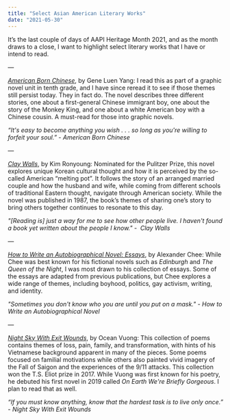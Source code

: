 ```yaml
---
title: "Select Asian American Literary Works"
date: "2021-05-30"
---
```


It’s the last couple of days of AAPI Heritage Month 2021, and as the month draws to a close, I want to highlight select literary works that I have or intend to read.

—

[_American Born Chinese_](https://bookshop.org/books/american-born-chinese-7229d7d8-c9c2-4315-b201-83b3573fbdba/9781596431522), by Gene Luen Yang: I read this as part of a graphic novel unit in tenth grade, and I have since reread it to see if those themes still persist today. They in fact do. The novel describes three different stories, one about a first-general Chinese immigrant boy, one about the story of the Monkey King, and one about a white American boy with a Chinese cousin. A must-read for those into graphic novels. 

_“It's easy to become anything you wish . . . so long as you're willing to forfeit your soul.”_ - _American Born Chinese_

—

[_Clay Walls_](https://www.amazon.com/Clay-Walls-Kim-Ronyoung/dp/1877946788/ref=sr_1_1?dchild=1&keywords=clay+walls&qid=1622338991&sr=8-1), by Kim Ronyoung: Nominated for the Pulitzer Prize, this novel explores unique Korean cultural thought and how it is perceived by the so-called American “melting pot”. It follows the story of an arranged married couple and how the husband and wife, while coming from different schools of traditional Eastern thought, navigate through American society. While the novel was published in 1987, the book’s themes of sharing one’s story to bring others together continues to resonate to this day. 

_"[Reading is] just a way for me to see how other people live. I haven't found a book yet written about the people I know."_ -  _Clay Walls_

—

[_How to Write an Autobiographical Novel: Essays_](https://bookshop.org/books/how-to-write-an-autobiographical-novel-essays/9781328764522), by Alexander Chee: While Chee was best known for his fictional novels such as _Edinburgh_ and _The Queen of the Night_, I was most drawn to his collection of essays. Some of the essays are adapted from previous publications, but Chee explores a wide range of themes, including boyhood, politics, gay activism, writing, and identity. 

_"Sometimes you don't know who you are until you put on a mask."_ - _How to Write an Autobiographical Novel_

—

[_Night Sky With Exit Wounds_](https://bookshop.org/books/night-sky-with-exit-wounds/9781556594953), by Ocean Vuong: This collection of poems contains themes of loss, pain, family, and transformation, with hints of his Vietnamese background apparent in many of the pieces. Some poems focused on familial motivations while others also painted vivid imagery of the Fall of Saigon and the experiences of the 9/11 attacks. This collection won the T.S. Eliot prize in 2017. While Vuong was first known for his poetry, he debuted his first novel in 2019 called _On Earth We're Briefly Gorgeous_. I plan to read that as well. 

_“If you must know anything, know that the hardest task is to live only once.”_ - _Night Sky With Exit Wounds_